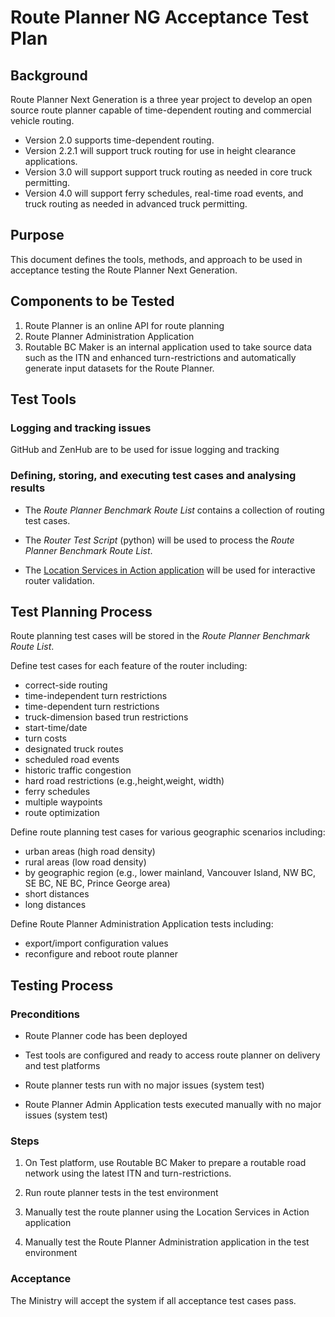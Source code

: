 # Route Planner NG Acceptance Test Plan

## Background
Route Planner Next Generation is a three year project to develop an open source route planner capable of time-dependent routing and commercial vehicle routing.

- Version 2.0 supports time-dependent routing. 
- Version 2.2.1 will support truck routing for use in height clearance applications.
- Version 3.0 will support support truck routing as needed in core truck permitting.
- Version 4.0 will support ferry schedules, real-time road events, and truck routing as needed in advanced truck permitting.

## Purpose
This document defines the tools, methods, and approach to be used in acceptance testing the Route Planner Next Generation.

## Components to be Tested
1. Route Planner is an online API for route planning
2. Route Planner Administration Application
3. Routable BC Maker is an internal application used to take source data such as the ITN and enhanced turn-restrictions and automatically generate input datasets for the Route Planner.

## Test Tools

### Logging and tracking issues

GitHub and ZenHub are to be used for issue logging and tracking

### Defining, storing, and executing test cases and analysing results

- The *Route Planner Benchmark Route List* contains a collection of routing test cases. 

- The *Router Test Script* (python) will be used to process the *Route Planner Benchmark Route List*.

- The [Location Services in Action application](https://bcgov.github.io/ols-devkit/ols-demo/index.html?) will be used for interactive router validation.

## Test Planning Process

Route planning test cases will be stored in the *Route Planner Benchmark Route List*.

Define test cases for each feature of the router including:
 - correct-side routing
 - time-independent turn restrictions
 - time-dependent turn restrictions
 - truck-dimension based trun restrictions
 - start-time/date
 - turn costs
 - designated truck routes
 - scheduled road events
 - historic traffic congestion
 - hard road restrictions (e.g.,height,weight, width)
 - ferry schedules
 - multiple waypoints
 - route optimization

Define route planning test cases for various geographic scenarios including:
 - urban areas (high road density)
 - rural areas (low road density)
 - by geographic region (e.g., lower mainland, Vancouver Island, NW BC, SE BC, NE BC, Prince George area)
 - short distances
 - long distances

Define Route Planner Administration Application tests including:
 - export/import configuration values
 - reconfigure and reboot route planner


## Testing Process

### Preconditions

  * Route Planner code has been deployed

  * Test tools are configured and ready to access route planner on delivery and test platforms

  * Route planner tests run with no major issues (system test)
  
  * Route Planner Admin Application tests executed manually with no major issues (system test)

### Steps

1. On Test platform, use Routable BC Maker to prepare a routable road network using the latest ITN and turn-restrictions.

2. Run route planner tests in the test environment

3. Manually test the route planner using the Location Services in Action application

4. Manually test the Route Planner Administration application in the test environment


### Acceptance

The Ministry will accept the system if all acceptance test cases pass.
